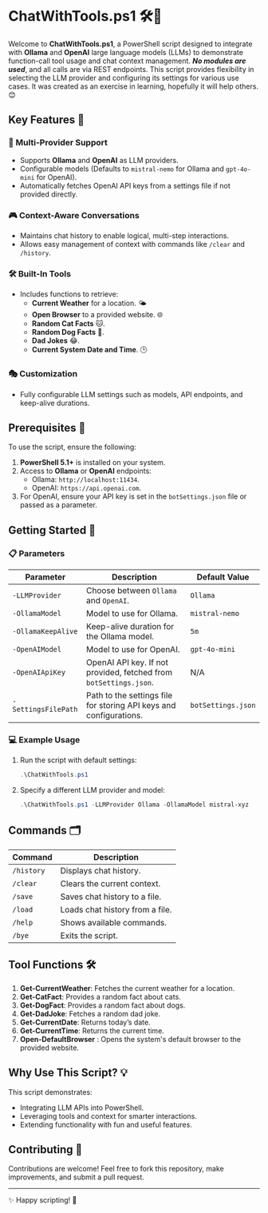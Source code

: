 # ChatWithTools.ps1 🛠️🤖

Welcome to **ChatWithTools.ps1**, a PowerShell script designed to integrate with **Ollama** and **OpenAI** large language models (LLMs) to demonstrate function-call tool usage and chat context management. ***No modules are used***, and all calls are via REST endpoints. This script provides flexibility in selecting the LLM provider and configuring its settings for various use cases. It was created as an exercise in learning, hopefully it will help others. 😊

## Key Features 🌟

### 🔧 Multi-Provider Support
- Supports **Ollama** and **OpenAI** as LLM providers.
- Configurable models (Defaults to `mistral-nemo` for Ollama and `gpt-4o-mini` for OpenAI).
- Automatically fetches OpenAI API keys from a settings file if not provided directly.

### 🎮 Context-Aware Conversations
- Maintains chat history to enable logical, multi-step interactions.
- Allows easy management of context with commands like `/clear` and `/history`.

### 🛠️ Built-In Tools
- Includes functions to retrieve:
  - **Current Weather** for a location. 🌤️
  - **Open Browser** to a provided website. 🌐
  - **Random Cat Facts** 🐱.
  - **Random Dog Facts** 🐶.
  - **Dad Jokes** 😂.
  - **Current System Date and Time**. 🕒

### 🎭 Customization
- Fully configurable LLM settings such as models, API endpoints, and keep-alive durations.

## Prerequisites 🔑

To use the script, ensure the following:
1. **PowerShell 5.1+** is installed on your system.
2. Access to **Ollama** or **OpenAI** endpoints:
   - Ollama: `http://localhost:11434`.
   - OpenAI: `https://api.openai.com`.
3. For OpenAI, ensure your API key is set in the `botSettings.json` file or passed as a parameter.

## Getting Started 🚀

### 📋 Parameters

| Parameter            | Description                                                                                  | Default Value        |
|----------------------|----------------------------------------------------------------------------------------------|----------------------|
| `-LLMProvider`       | Choose between `Ollama` and `OpenAI`.                                                       | `Ollama`             |
| `-OllamaModel`       | Model to use for Ollama.                                                                     | `mistral-nemo`       |
| `-OllamaKeepAlive`   | Keep-alive duration for the Ollama model.                                                    | `5m`                 |
| `-OpenAIModel`       | Model to use for OpenAI.                                                                     | `gpt-4o-mini`        |
| `-OpenAIApiKey`      | OpenAI API key. If not provided, fetched from `botSettings.json`.                            | N/A                  |
| `-SettingsFilePath`  | Path to the settings file for storing API keys and configurations.                           | `botSettings.json`   |

### 💻 Example Usage

1. Run the script with default settings:
   ```powershell
   .\ChatWithTools.ps1
   ```

2. Specify a different LLM provider and model:
   ```powershell
   .\ChatWithTools.ps1 -LLMProvider Ollama -OllamaModel mistral-xyz
   ```

## Commands 🗂️

| Command   | Description                          |
|-----------|--------------------------------------|
| `/history`| Displays chat history.               |
| `/clear`  | Clears the current context.          |
| `/save`   | Saves chat history to a file.        |
| `/load`   | Loads chat history from a file.      |
| `/help`   | Shows available commands.            |
| `/bye`    | Exits the script.                    |

## Tool Functions 🛠️

1. **Get-CurrentWeather**: Fetches the current weather for a location.
2. **Get-CatFact**: Provides a random fact about cats.
3. **Get-DogFact**: Provides a random fact about dogs.
4. **Get-DadJoke**: Fetches a random dad joke.
5. **Get-CurrentDate**: Returns today’s date.
6. **Get-CurrentTime**: Returns the current time.
7. **Open-DefaultBrowser** : Opens the system's default browser to the provided website.

## Why Use This Script? 💡

This script demonstrates:
- Integrating LLM APIs into PowerShell.
- Leveraging tools and context for smarter interactions.
- Extending functionality with fun and useful features.

## Contributing 📢

Contributions are welcome! Feel free to fork this repository, make improvements, and submit a pull request.

---

✨ Happy scripting! 🚀
